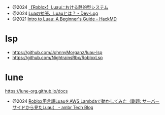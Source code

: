 - @2024 [【Roblox】Luauにおける静的型システム](https://zenn.dev/landho_roblox/articles/b62b0e4b1bb566)
- @2024 [Luaの拡張、Luauとは？ - Dev-Log](https://dev-log.jp/forums/topic/lua%E3%81%AE%E6%8B%A1%E5%BC%B5%E3%80%81luau%E3%81%A8%E3%81%AF%EF%BC%9F/)
- @2021 [Intro to Luau: A Beginner&#39;s Guide - HackMD](https://hackmd.io/@Sanity/Sywo3g2qO)

# lsp

- https://github.com/JohnnyMorganz/luau-lsp
- https://github.com/NightrainsRbx/RobloxLsp

# lune

https://lune-org.github.io/docs

- @2024 [Roblox用言語LuauをAWS Lambdaで動かしてみた（副題: サーバーサイドから見たLuau） - ambr Tech Blog](https://ambr-inc.hatenablog.com/entry/20240830/1725008400)
